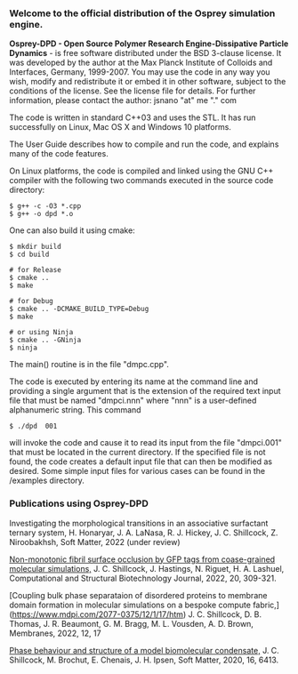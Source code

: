 ### Welcome to the official distribution of the Osprey simulation engine.

**Osprey-DPD - Open Source Polymer Research Engine-Dissipative Particle Dynamics** - is free software distributed under the BSD 3-clause license. It was developed by the author at the Max Planck Institute of Colloids and Interfaces, Germany, 1999-2007. You may use the code in any way you wish, modify and redistribute it or embed it in other software, subject to the conditions of the license. See the license file for details. For further information, please contact the author:  jsnano "at" me "." com

The code is written in standard  C++03 and uses the STL. It has run successfully on Linux, Mac OS X and Windows 10 platforms.

The User Guide describes how to compile and run the code, and explains many of the code features.

On Linux platforms, the code is compiled and linked using the GNU C++ compiler with the following two commands executed in the source code directory:

```shell
$ g++ -c -O3 *.cpp
$ g++ -o dpd *.o
```

One can also build it using cmake:
```shell
$ mkdir build
$ cd build

# for Release
$ cmake ..
$ make

# for Debug
$ cmake .. -DCMAKE_BUILD_TYPE=Debug
$ make

# or using Ninja
$ cmake .. -GNinja
$ ninja

```

The main() routine is in the file  "dmpc.cpp".

The code is executed by entering its name at the command line and providing a single argument that is the extension of the required text input file that must be named "dmpci.nnn" where "nnn" is a user-defined alphanumeric string. This command
```shell
$ ./dpd  001
```

will invoke the code and cause it to read its input from the file "dmpci.001" that must be located in the current directory. If the specified file is not found, the code creates a default input file that can then be modified as desired. Some simple input files for various cases can be found in the /examples directory.


### Publications using Osprey-DPD

Investigating the morphological transitions in an associative surfactant ternary system,
H. Honaryar, J. A. LaNasa, R. J. Hickey, J. C. Shillcock, Z. Niroobakhsh, Soft Matter, 2022 (under review)

[Non-monotonic fibril surface occlusion by GFP tags from coase-grained molecular simulations,](https://www.sciencedirect.com/science/article/pii/S2001037021005262?via%3Dihub)
J. C. Shillcock, J. Hastings, N. Riguet, H. A. Lashuel, Computational and Structural Biotechnology Journal, 2022, 20, 309-321.

[Coupling bulk phase separataion of disordered proteins to membrane domain formation in molecular simulations on a bespoke compute fabric,]
(https://www.mdpi.com/2077-0375/12/1/17/htm)
J. C. Shillcock, D. B. Thomas, J. R. Beaumont, G. M. Bragg, M. L. Vousden, A. D. Brown, Membranes, 2022, 12, 17

[Phase behaviour and structure of a model biomolecular condensate,](https://pubs.rsc.org/en/content/articlelanding/2020/SM/D0SM00813C#!divAbstract)
J. C. Shillcock, M. Brochut, E. Chenais, J. H. Ipsen, Soft Matter, 2020, 16, 6413.



